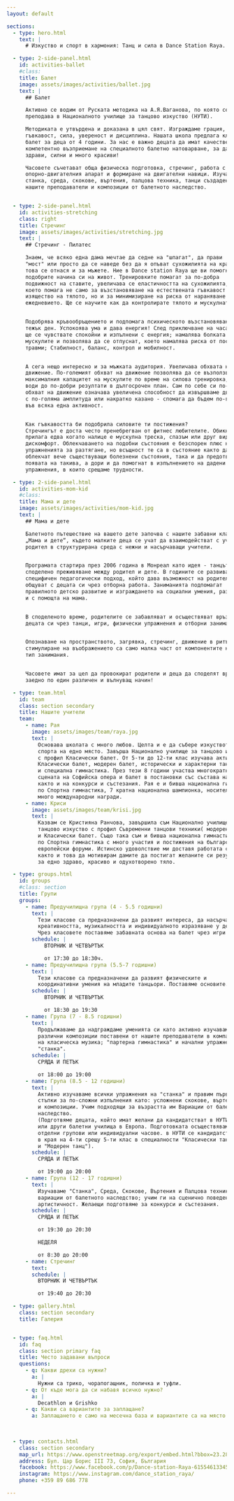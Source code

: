 ```yaml
---
layout: default

sections:
  - type: hero.html
    text: |
      # Изкуство и спорт в хармония: Танц и сила в Dance Station Raya.

  - type: 2-side-panel.html
    id: activities-ballet
    #class:
    title: Балет
    image: assets/images/activities/ballet.jpg
    text: |
      ## Балет

      Активно се водим от Руската методика на А.Я.Ваганова, по която се
      преподава в Националното училище за танцово изкуство (НУТИ).

      Методиката е утвърдена и доказана в цял свят. Изграждаме грация,
      гъвкавост, сила, увереност и дисциплина. Нашата школа предлага класически
      балет за деца от 4 години. За нас е важно децата да имат качествено и
      компетентно възприемане на специалното балетно натоварване, за да са
      здрави, силни и много красиви!

      Часовете съчетават обща физическа подготовка, стречинг, работа с
      опорно-двигателния апарат и формиране на двигателни навици. Изучаваме
      станка, среда, скокове, въртения, палцова техника, танци създадени от
      нашите преподаватели и композиции от балетното наследство.


  - type: 2-side-panel.html
    id: activities-stretching
    class: right
    title: Стречинг
    image: assets/images/activities/stretching.jpg
    text: |
      ## Стречинг - Пилатес

      Знаем, че всяко една дама мечтае да седне на "шпагат", да прави
      "мост" или просто да се наведе без да я опъват сухожилията на краката, а
      това се отнася и за мъжете. Ние в Dance station Raya ще ви помогнем да
      подобрите начина си на живот. Тренировките помагат за по-добра
      подвижност на ставите, увеличава се еластичността на сухожилията,
      което помага не само за възстановяване на естествената гъвкавост и
      изящество на тялото, но и за минимизиране на риска от нараняване в
      ежедневието. Ще се научите как да контролирате тялото и мускулната си сила.


      Подобрява кръвообръщението и подпомага психическото възстановяване след
      тежък ден. Успокоява ума и дава енергия! След приключване на часа,
      ще се чувствате спокойни и изпълнени с енергия; намалява болката в
      мускулите и позволява да се отпуснат, което намалява риска от последващи
      травми; Стабилност, баланс, контрол и мобилност.


      А сега нещо интересно и за мъжката аудитория. Увеличава обхвата на
      движение. По-големият обхват на движение позволява да се възползвате от
      максималния капацитет на мускулите по време на силова тренировка, което
      води до по-добри резултати в дългосрочен план. Сам по себе си по-големият
      обхват на движение означава увеличена способност да извършваме движения
      с по-голяма амплитуда или накратко казано - спомага да бъдем по-гъвкави
      във всяка една активност.


      Как гъвкавостта би подобрила силовите ти постижения?
      Стречингът е доста често пренебрегван от фитнес любителите. Обикновено се
      прилага едва когато налице е мускулна треска, спазъм или друг вид мускулен
      дискомфорт. Облекчаването на подобни състояния е безспорен плюс на
      упражненията за разтягане, но всъщност те са в състояние както да
      облекчат вече съществуващи болезнени състояния, така и да предотвратят
      появата на такива, а дори и да помогнат в изпълнението на дадени фитнес
      упражнения, в които срещаме трудности.

  - type: 2-side-panel.html
    id: activities-mom-kid
    #class:
    title: Мама и дете
    image: assets/images/activities/mom-kid.jpg
    text: |
      ## Мама и дете

      Балетното пътешествие на вашето дете започва с нашите забавни класове
      „Мама и дете“, където малките деца се учат да взаимодействат с учител и
      родител в структурирана среда с нежни и насърчаващи учители.


      Програмата стартира през 2006 година в Монреал като идея - танцът,
      споделено преживяване между родител и дете. В годините се развива
      специфичен педагогически подход, който дава възможност на родителите да
      общуват с децата си чрез отборна работа. Заниманията подпомагат
      правилното детско развитие и изграждането на социални умения, разбира се,
      и с помощта на мама.


      В споделеното време, родителите се забавляват и осъществяват връзка с
      децата си чрез танци, игри, физически упражнения и отборни занимания.


      Опознаване на пространството, загрявка, стречинг, движение в ритъм и
      стимулиране на въображението са само малка част от компонентите на този
      тип занимания.


      Часовете имат за цел да провокират родители и деца да споделят време
      заедно по един различен и вълнуващ начин!

  - type: team.html
    id: team
    class: section secondary
    title: Нашите учители
    team:
      - name: Рая
        image: assets/images/team/raya.jpg
        text: |
          Основава школата с много любов. Целта и е да събере изкуството и
          спорта на едно място. Завърша Национално училище за танцово изкуство
          с профил Класически балет. От 5-ти до 12-ти клас изучава активно
          Класически балет, модерен балет, исторически и характерни танци, както
          и специална гимнастика. През тези 8 години участва многократно на
          сцената на Софийска опера и балет в постановки със състава на операта,
          както и на конкурси и състезания. Рая е и бивша национална гимнастичка
          по Спортна гимнастика, 7 кратна национална шампионка, носител и на
          много международни награди. 
      - name: Криси
        image: assets/images/team/krisi.jpg
        text: |
          Казвам се Кристияна Ранчова, завършила съм Национално училище за
          танцово изкуство с профил Съвременни танцови техники( модерен балет)
          и Класически балет. Също така съм и бивша национална гимнастичка
          по Спортна гимнастика с много участия и постижения на български и
          европейски форуми. Истинско удоволствие ми доставя работата с деца,
          както и това да мотивирам дамите да постигат желаните си резултати
          за едно здраво, красиво и одухотворено тяло.

  - type: groups.html
    id: groups
    #class: section
    title: Групи
    groups:
      - name: Предучилищна група (4 - 5.5 годишни)
        text: |
          Тези класове са предназначени да развият интереса, да насърчават
          креативността, музикалността и индивидуалното изразяване у децата.
          Чрез класовете поставяме забавната основа на балет чрез игри и танци.
        schedule: |
            ВТОРНИК И ЧЕТВЪРТЪК

            от 17:30 до 18:30ч.
      - name: Предучилищна група (5.5-7 годишни)
        text: |
          Тези класове са предназначени да развият физическите и
          координативни умения на младите танцьори. Поставяме основите.
        schedule: |
            ВТОРНИК И ЧЕТВЪРТЪК

            от 18:30 до 19:30
      - name: Група (7 - 8.5 годишни)
        text: |
          Продължаваме да надграждаме уменията си като активно изучаваме
          различни композиции поставени от нашите преподаватели в компанията
          на класическа музика; "партерна гимнастика" и начални упражнения на
          "станка".
        schedule: |
          СРЯДА И ПЕТЪК

          от 18:00 до 19:00
      - name: Група (8.5 - 12 годишни)
        text: |
          Активно изучаваме всички упражнения на "станка" и правим първи
          стъпки за по-сложни изпълнения като: усложнени скокове, въртения
          и композиции. Учим подходящи за възрастта им Вариации от балетното
          наследство.
          (Подготвяме децата, който имат желани да кандидатстват в НУТИ-София
          или други балетни училища в Европа. Подготовката осъществяваме в
          отделни групови или индивидуални часове. в НУТИ се кандидатства
          в края на 4-ти срещу 5-ти клас в специалности "Класически танц"
          и "Модерен танц").
        schedule: |
          СРЯДА И ПЕТЪК

          от 19:00 до 20:00
      - name: Група (12 - 17 годишни)
        text: |
          Изучаваме "Станка", Среда, Скокове, Въртения и Палцова техника; учим
          вариации от балетното наследство; учим ги на сценично поведение и
          артистичност. Желаещи подготвяме за конкурси и състезания.
        schedule: |
          СРЯДА И ПЕТЪК

          от 19:30 до 20:30

          НЕДЕЛЯ

          от 8:30 до 20:00
      - name: Стречинг
        text:
        schedule: |
          ВТОРНИК И ЧЕТВЪРТЪК

          от 19:40 до 20:30

  - type: gallery.html
    class: section secondary
    title: Галерия


  - type: faq.html
    id: faq
    class: section primary faq
    title: Често задавани въпроси
    questions:
      - q: Какви дрехи са нужни?
        a: |
          Нужни са трико, чорапогащник, поличка и туфли.
      - q: От къде мога да си набавя всичко нужно?
        a: |
          Decathlon и Grishko 
      - q: Какви са вариантите за заплащане?
        a: Заплащането е само на месечна база и вариантите са на място или чрез банков превод.
           
          

  - type: contacts.html
    class: section secondary
    map_url: https://www.openstreetmap.org/export/embed.html?bbox=23.287349045276645%2C42.679933194608935%2C23.29027265310288%2C42.68122275902178&amp;layer=mapnik
    address: Бул. Цар Борис III 73, София, България
    facebook: https://www.facebook.com/p/Dance-station-Raya-61554613345260
    instagram: https://www.instagram.com/dance_station_raya/
    phone: +359 89 686 778

---
```


